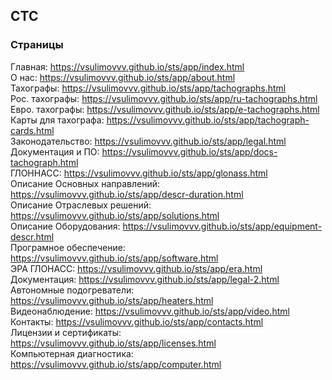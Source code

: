 ## СТС

### Страницы

Главная: https://vsulimovvv.github.io/sts/app/index.html  
О нас: https://vsulimovvv.github.io/sts/app/about.html  
Тахографы: https://vsulimovvv.github.io/sts/app/tachographs.html  
Рос. тахографы: https://vsulimovvv.github.io/sts/app/ru-tachographs.html  
Евро. тахографы: https://vsulimovvv.github.io/sts/app/e-tachographs.html  
Карты для тахографа: https://vsulimovvv.github.io/sts/app/tachograph-cards.html  
Законодательство: https://vsulimovvv.github.io/sts/app/legal.html  
Документация и ПО: https://vsulimovvv.github.io/sts/app/docs-tachograph.html  
ГЛОННАСС: https://vsulimovvv.github.io/sts/app/glonass.html  
Описание Основных направлений: https://vsulimovvv.github.io/sts/app/descr-duration.html  
Описание Отраслевых решений: https://vsulimovvv.github.io/sts/app/solutions.html  
Описание Оборудования: https://vsulimovvv.github.io/sts/app/equipment-descr.html  
Програмное обеспечение: https://vsulimovvv.github.io/sts/app/software.html  
ЭРА ГЛОНАСС: https://vsulimovvv.github.io/sts/app/era.html  
Документация: https://vsulimovvv.github.io/sts/app/legal-2.html  
Автономные подогреватели: https://vsulimovvv.github.io/sts/app/heaters.html  
Видеонаблюдение: https://vsulimovvv.github.io/sts/app/video.html  
Контакты: https://vsulimovvv.github.io/sts/app/contacts.html  
Лицензии и сертификаты: https://vsulimovvv.github.io/sts/app/licenses.html  
Компьютерная диагностика: https://vsulimovvv.github.io/sts/app/computer.html  
